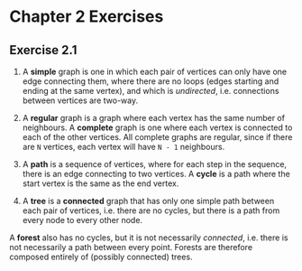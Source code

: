 Chapter 2 Exercises
===================

## Exercise 2.1
1. A **simple** graph is one in which each pair of vertices can only have one
edge connecting them, where there are no loops (edges starting and ending at
the same vertex), and which is *undirected*, i.e. connections between
vertices are two-way.

2. A **regular** graph is a graph where each vertex has the same number of 
neighbours. A **complete** graph is one where each vertex is connected to each
of the other vertices. All complete graphs are regular, since if there are
`N` vertices, each vertex will have `N - 1` neighbours.

3. A **path** is a sequence of vertices, where for each step in the sequence,
there is an edge connecting to two vertices. 
A **cycle** is a path where the start vertex is the same as the end vertex.

4. A **tree** is a **connected** graph that has only one simple path between
each pair of vertices, i.e.  there are no cycles, but there is a path from
every node to every other node. 

A **forest** also has no cycles, but it is not necessarily *connected*, i.e.
there is not necessarily a path between every point. Forests are therefore
composed entirely of (possibly connected) trees.
